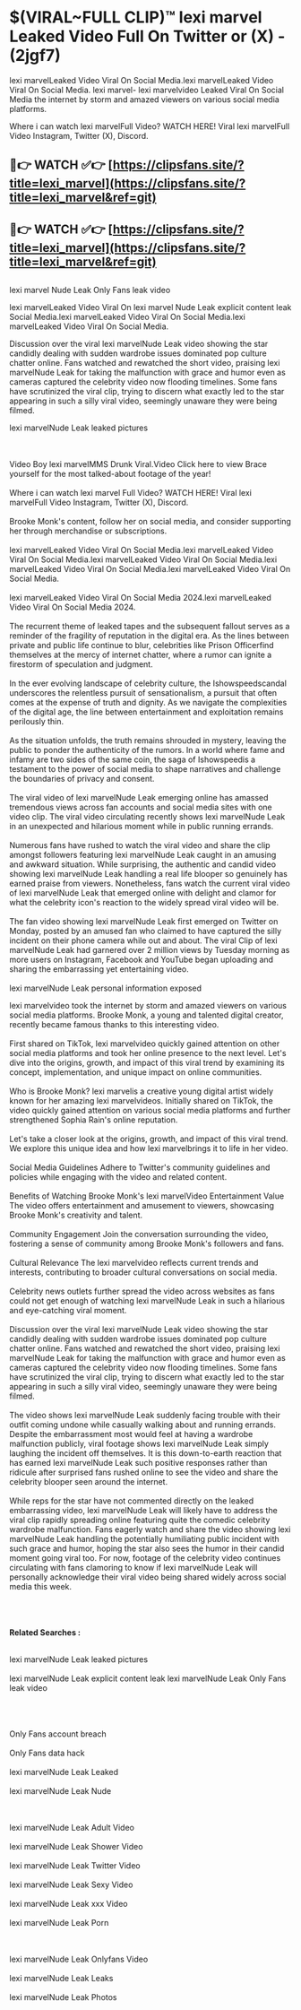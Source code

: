 #  $(VIRAL~FULL CLIP)™ lexi marvel Leaked Video Full On Twitter or (X)  - (2jgf7)

lexi marvelLeaked Video Viral On Social Media.lexi marvelLeaked Video Viral On Social Media.
lexi marvel- lexi marvelvideo Leaked Viral On Social Media the internet by storm and amazed viewers on various social media platforms.

Where i can watch lexi marvelFull Video? WATCH HERE! Viral lexi marvelFull Video Instagram, Twitter (X), Discord.

## 🔴👉 WATCH ✅👉 [https://clipsfans.site/?title=lexi_marvel](https://clipsfans.site/?title=lexi_marvel&ref=git)


## 🔴👉 WATCH ✅👉 [https://clipsfans.site/?title=lexi_marvel](https://clipsfans.site/?title=lexi_marvel&ref=git)
##


lexi marvel Nude Leak Only Fans leak video 


lexi marvelLeaked Video Viral On  lexi marvel Nude Leak explicit content leak Social Media.lexi marvelLeaked Video Viral On Social Media.lexi marvelLeaked Video Viral On Social Media.



Discussion over the viral lexi marvelNude Leak video showing the star candidly dealing with sudden wardrobe issues dominated pop culture chatter online. Fans watched and rewatched the short video, praising lexi marvelNude Leak for taking the malfunction with grace and humor even as cameras captured the celebrity video now flooding timelines. Some fans have scrutinized the viral clip, trying to discern what exactly led to the star appearing in such a silly viral video, seemingly unaware they were being filmed.


lexi marvelNude Leak leaked pictures


  <br>

  <br>
Video Boy lexi marvelMMS Drunk Viral.Video Click here to view Brace yourself for the most talked-about footage of the year!
<br><br>
Where i can watch lexi marvel Full Video? WATCH HERE! Viral lexi marvelFull Video Instagram, Twitter (X), Discord.
<br><br>
Brooke Monk's content, follow her on social media, and consider supporting her through merchandise or subscriptions.
<br><br>
lexi marvelLeaked Video Viral On Social Media.lexi marvelLeaked Video Viral On Social Media.lexi marvelLeaked Video Viral On Social Media.lexi marvelLeaked Video Viral On Social Media.lexi marvelLeaked Video Viral On Social Media.
<br><br>
lexi marvelLeaked Video Viral On Social Media 2024.lexi marvelLeaked Video Viral On Social Media 2024.
<br><br>
The recurrent theme of leaked tapes and the subsequent fallout serves as a reminder of the fragility of reputation in the digital era. As the lines between private and public life continue to blur, celebrities like Prison Officerfind themselves at the mercy of internet chatter, where a rumor can ignite a firestorm of speculation and judgment.
<br><br>
In the ever evolving landscape of celebrity culture, the Ishowspeedscandal underscores the relentless pursuit of sensationalism, a pursuit that often comes at the expense of truth and dignity. As we navigate the complexities of the digital age, the line between entertainment and exploitation remains perilously thin.
<br><br>
As the situation unfolds, the truth remains shrouded in mystery, leaving the public to ponder the authenticity of the rumors. In a world where fame and infamy are two sides of the same coin, the saga of Ishowspeedis a testament to the power of social media to shape narratives and challenge the boundaries of privacy and consent.
<br><br>
The viral video of lexi marvelNude Leak emerging online has amassed tremendous views across fan accounts and social media sites with one video clip. The viral video circulating recently shows lexi marvelNude Leak in an unexpected and hilarious moment while in public running errands.
<br><br>
Numerous fans have rushed to watch the viral video and share the clip amongst followers featuring lexi marvelNude Leak caught in an amusing and awkward situation. While surprising, the authentic and candid video showing lexi marvelNude Leak handling a real life blooper so genuinely has earned praise from viewers. Nonetheless, fans watch the current viral video of lexi marvelNude Leak that emerged online with delight and clamor for what the celebrity icon's reaction to the widely spread viral video will be.
<br><br>
The fan video showing lexi marvelNude Leak first emerged on Twitter on Monday, posted by an amused fan who claimed to have captured the silly incident on their phone camera while out and about. The viral Clip of lexi marvelNude Leak had garnered over 2 million views by Tuesday morning as more users on Instagram, Facebook and YouTube began uploading and sharing the embarrassing yet entertaining video.
<br><br>
lexi marvelNude Leak personal information exposed

lexi marvelvideo took the internet by storm and amazed viewers on various social media platforms. Brooke Monk, a young and talented digital creator, recently became famous thanks to this interesting video.
<br><br>
First shared on TikTok, lexi marvelvideo quickly gained attention on other social media platforms and took her online presence to the next level. Let's dive into the origins, growth, and impact of this viral trend by examining its concept, implementation, and unique impact on online communities.
<br><br>
Who is Brooke Monk? lexi marvelis a creative young digital artist widely known for her amazing lexi marvelvideos. Initially shared on TikTok, the video quickly gained attention on various social media platforms and further strengthened Sophia Rain's online reputation.
<br><br>
Let's take a closer look at the origins, growth, and impact of this viral trend. We explore this unique idea and how lexi marvelbrings it to life in her video.
<br><br>
Social Media Guidelines Adhere to Twitter's community guidelines and policies while engaging with the video and related content.
<br><br>
Benefits of Watching Brooke Monk's lexi marvelVideo Entertainment Value The video offers entertainment and amusement to viewers, showcasing Brooke Monk's creativity and talent.
<br><br>
Community Engagement Join the conversation surrounding the video, fostering a sense of community among Brooke Monk's followers and fans.
<br><br>
Cultural Relevance The lexi marvelvideo reflects current trends and interests, contributing to broader cultural conversations on social media.
<br><br>
Celebrity news outlets further spread the video across websites as fans could not get enough of watching lexi marvelNude Leak in such a hilarious and eye-catching viral moment.
<br><br>
Discussion over the viral lexi marvelNude Leak video showing the star candidly dealing with sudden wardrobe issues dominated pop culture chatter online. Fans watched and rewatched the short video, praising lexi marvelNude Leak for taking the malfunction with grace and humor even as cameras captured the celebrity video now flooding timelines. Some fans have scrutinized the viral clip, trying to discern what exactly led to the star appearing in such a silly viral video, seemingly unaware they were being filmed.
<br><br>
The video shows lexi marvelNude Leak suddenly facing trouble with their outfit coming undone while casually walking about and running errands. Despite the embarrassment most would feel at having a wardrobe malfunction publicly, viral footage shows lexi marvelNude Leak simply laughing the incident off themselves. It is this down-to-earth reaction that has earned lexi marvelNude Leak such positive responses rather than ridicule after surprised fans rushed online to see the video and share the celebrity blooper seen around the internet.
<br><br>
While reps for the star have not commented directly on the leaked embarrassing video, lexi marvelNude Leak will likely have to address the viral clip rapidly spreading online featuring quite the comedic celebrity wardrobe malfunction. Fans eagerly watch and share the video showing lexi marvelNude Leak handling the potentially humiliating public incident with such grace and humor, hoping the star also sees the humor in their candid moment going viral too. For now, footage of the celebrity video continues circulating with fans clamoring to know if lexi marvelNude Leak will personally acknowledge their viral video being shared widely across social media this week.
<br><br>

<br><br>
<strong>Related Searches :</strong>
<br><br>

lexi marvelNude Leak leaked pictures
<br><br>
lexi marvelNude Leak explicit content leak
lexi marvelNude Leak Only Fans leak video
<br><br>

<br><br>
Only Fans account breach
<br><br>
Only Fans data hack
<br><br>
lexi marvelNude Leak Leaked
<br><br>
lexi marvelNude Leak Nude

<br><br>
lexi marvelNude Leak Adult Video
<br><br>
lexi marvelNude Leak Shower Video
<br><br>
lexi marvelNude Leak Twitter Video
<br><br>
lexi marvelNude Leak Sexy Video
<br><br>
lexi marvelNude Leak xxx Video
<br><br>
lexi marvelNude Leak Porn

<br><br>
lexi marvelNude Leak Onlyfans Video
<br><br>
lexi marvelNude Leak Leaks
<br><br>
lexi marvelNude Leak Photos